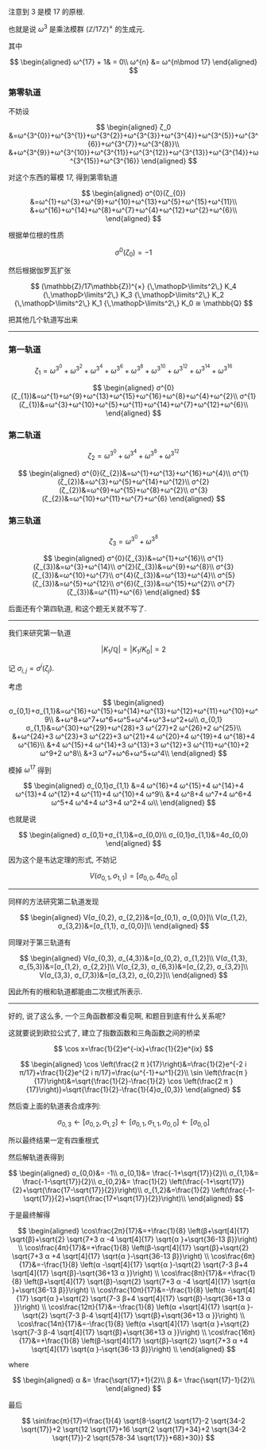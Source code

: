 注意到 $3$ 是模 $17$ 的原根.

也就是说 $ω^3$ 是乘法模群 $(\mathbb{Z}/17\mathbb{Z})^{×}$ 的生成元.

其中

$$
\begin{aligned}
ω^{17} + 1& = 0\\
ω^{n} &= ω^{n\bmod 17}
\end{aligned}
$$

### 第零轨道

不妨设

$$
\begin{aligned}
ζ_0
&=ω^{3^{0}}+ω^{3^{1}}+ω^{3^{2}}+ω^{3^{3}}+ω^{3^{4}}+ω^{3^{5}}+ω^{3^{6}}+ω^{3^{7}}+ω^{3^{8}}\\
&+ω^{3^{9}}+ω^{3^{10}}+ω^{3^{11}}+ω^{3^{12}}+ω^{3^{13}}+ω^{3^{14}}+ω^{3^{15}}+ω^{3^{16}}
\end{aligned}
$$

对这个东西的幂模 $17$, 得到第零轨道

$$
\begin{aligned}
σ^{0}(ζ_{0})
&=ω^{1}+ω^{3}+ω^{9}+ω^{10}+ω^{13}+ω^{5}+ω^{15}+ω^{11}\\
&+ω^{16}+ω^{14}+ω^{8}+ω^{7}+ω^{4}+ω^{12}+ω^{2}+ω^{6}\\
\end{aligned}
$$

根据单位根的性质

$$σ^{0}(ζ_{0})=-1$$

然后根据伽罗瓦扩张 

$$
(\mathbb{Z}/17\mathbb{Z})^{×}
{\,\mathop▷\limits^2\,} K_4
{\,\mathop▷\limits^2\,} K_3
{\,\mathop▷\limits^2\,} K_2
{\,\mathop▷\limits^2\,} K_1
{\,\mathop▷\limits^2\,} K_0
≅ \mathbb{Q}
$$

把其他几个轨道写出来

---

### 第一轨道

$$
ζ_1=ω^{3^{0}}+ω^{3^{2}}+ω^{3^{4}}+ω^{3^{6}}+ω^{3^{8}}+ω^{3^{10}}+ω^{3^{12}}+ω^{3^{14}}+ω^{3^{16}}
$$

$$
\begin{aligned}
σ^{0}(ζ_{1})&=ω^{1}+ω^{9}+ω^{13}+ω^{15}+ω^{16}+ω^{8}+ω^{4}+ω^{2}\\
σ^{1}(ζ_{1})&=ω^{3}+ω^{10}+ω^{5}+ω^{11}+ω^{14}+ω^{7}+ω^{12}+ω^{6}\\
\end{aligned}
$$

### 第二轨道

$$
ζ_{2}=ω^{3^{0}}+ω^{3^{4}}+ω^{3^{8}}+ω^{3^{12}}
$$

$$
\begin{aligned}
σ^{0}(ζ_{2})&=ω^{1}+ω^{13}+ω^{16}+ω^{4}\\
σ^{1}(ζ_{2})&=ω^{3}+ω^{5}+ω^{14}+ω^{12}\\
σ^{2}(ζ_{2})&=ω^{9}+ω^{15}+ω^{8}+ω^{2}\\
σ^{3}(ζ_{2})&=ω^{10}+ω^{11}+ω^{7}+ω^{6}
\end{aligned}
$$

### 第三轨道

$$
ζ_{3}=ω^{3^{0}}+ω^{3^{8}}
$$

$$
\begin{aligned}
σ^{0}(ζ_{3})&=ω^{1}+ω^{16}\\
σ^{1}(ζ_{3})&=ω^{3}+ω^{14}\\
σ^{2}(ζ_{3})&=ω^{9}+ω^{8}\\
σ^{3}(ζ_{3})&=ω^{10}+ω^{7}\\
σ^{4}(ζ_{3})&=ω^{13}+ω^{4}\\
σ^{5}(ζ_{3})&=ω^{5}+ω^{12}\\
σ^{6}(ζ_{3})&=ω^{15}+ω^{2}\\
σ^{7}(ζ_{3})&=ω^{11}+ω^{6}
\end{aligned}
$$

后面还有个第四轨道, 和这个题无关就不写了.

---

我们来研究第一轨道

$$
|K_1/\mathbb{Q}| = |K_1/K_0|=2
$$

记 $σ_{i,j} = σ^{i}(ζ_{j})$.

考虑

$$
\begin{aligned}
σ_{0,1}+σ_{1,1}&=ω^{16}+ω^{15}+ω^{14}+ω^{13}+ω^{12}+ω^{11}+ω^{10}+ω^9\\
&+ω^8+ω^7+ω^6+ω^5+ω^4+ω^3+ω^2+ω\\
σ_{0,1}σ_{1,1}&=ω^{30}+ω^{29}+ω^{28}+3 ω^{27}+2 ω^{26}+2 ω^{25}\\
&+ω^{24}+3 ω^{23}+3 ω^{22}+3 ω^{21}+4 ω^{20}+4 ω^{19}+4 ω^{18}+4 ω^{16}\\
&+4 ω^{15}+4 ω^{14}+3 ω^{13}+3 ω^{12}+3 ω^{11}+ω^{10}+2 ω^9+2 ω^8\\
&+3 ω^7+ω^6+ω^5+ω^4\\
\end{aligned}
$$

模掉 $ω^{17}$ 得到

$$
\begin{aligned}
σ_{0,1}σ_{1,1}
&=4 ω^{16}+4 ω^{15}+4 ω^{14}+4 ω^{13}+4 ω^{12}+4 ω^{11}+4 ω^{10}+4 ω^9\\
&+4 ω^8+4 ω^7+4 ω^6+4 ω^5+4 ω^4+4 ω^3+4 ω^2+4 ω\\
\end{aligned}
$$

也就是说 

$$
\begin{aligned}
σ_{0,1}+σ_{1,1}&=σ_{0,0}\\
σ_{0,1}σ_{1,1}&=4σ_{0,0}
\end{aligned}
$$

因为这个是韦达定理的形式, 不妨记 

$$
V(σ_{0,1}, σ_{1,1}) = [σ_{0,0} , 4 σ_{0,0}]
$$

---

同样的方法研究第二轨道发现

$$
\begin{aligned}
V(σ_{0,2}, σ_{2,2})&=[σ_{0,1}, σ_{0,0}]\\
V(σ_{1,2}, σ_{3,2})&=[σ_{1,1}, σ_{0,0}]\\
\end{aligned}
$$

同理对于第三轨道有

$$
\begin{aligned}
V(σ_{0,3}, σ_{4,3})&=[σ_{0,2}, σ_{1,2}]\\
V(σ_{1,3}, σ_{5,3})&=[σ_{1,2}, σ_{2,2}]\\
V(σ_{2,3}, σ_{6,3})&=[σ_{2,2}, σ_{3,2}]\\
V(σ_{3,3}, σ_{7,3})&=[σ_{3,2}, σ_{0,2}]\\
\end{aligned}
$$

因此所有的根和轨道都能由二次根式所表示.


---

好的, 说了这么多, 一个三角函数都没看见啊, 和题目到底有什么关系呢?


这就要说到欧拉公式了, 建立了指数函数和三角函数之间的桥梁

$$
\cos x=\frac{1}{2}e^{-ix}+\frac{1}{2}e^{ix}
$$

$$
\begin{aligned}
\cos \left(\frac{2 π }{17}\right)&=\frac{1}{2}e^{-2 i π/17}+\frac{1}{2}e^{2 i π/17}=\frac{ω^{-1}+ω^1}{2}\\
\sin \left(\frac{π }{17}\right)&=\sqrt{\frac{1}{2}-\frac{1}{2} \cos \left(\frac{2 π }{17}\right)}=\sqrt{\frac{1}{2}-\frac{1}{4}σ_{0,3}}
\end{aligned}
$$

然后查上面的轨道表合成序列:

$$
σ_{0,3} 
←[σ_{0,2}, σ_{1,2}]
←[σ_{0,1}, σ_{1,1}, σ_{0,0}]
←[σ_{0,0}]
$$

所以最终结果一定有四重根式

然后解轨道表得到

$$
\begin{aligned}
σ_{0,0}&= -1\\
σ_{0,1}&= \frac{-1+\sqrt{17}}{2}\\
σ_{1,1}&= \frac{-1-\sqrt{17}}{2}\\
σ_{0,2}&= \frac{1}{2} \left(\frac{-1+\sqrt{17}}{2}+\sqrt{\frac{17-\sqrt{17}}{2}}\right)\\
σ_{1,2}&=\frac{1}{2} \left(\frac{-1-\sqrt{17}}{2}+\sqrt{\frac{17+\sqrt{17}}{2}}\right)\\
\end{aligned}
$$

于是最终解得

$$
\begin{aligned}
\cos\frac{2π}{17}&=+\frac{1}{8} \left(β+\sqrt[4]{17} \sqrt{β}+\sqrt{2} \sqrt{7+3 α -4 \sqrt[4]{17} \sqrt{α }+\sqrt{36-13 β}}\right) \\
\cos\frac{4π}{17}&=+\frac{1}{8} \left(β-\sqrt[4]{17} \sqrt{β}+\sqrt{2} \sqrt{7+3 α +4 \sqrt[4]{17} \sqrt{α }-\sqrt{36-13 β}}\right) \\
\cos\frac{6π}{17}&=-\frac{1}{8} \left(α -\sqrt[4]{17} \sqrt{α }-\sqrt{2} \sqrt{7-3 β+4 \sqrt[4]{17} \sqrt{β}-\sqrt{36+13 α }}\right) \\
\cos\frac{8π}{17}&=+\frac{1}{8} \left(β+\sqrt[4]{17} \sqrt{β}-\sqrt{2} \sqrt{7+3 α -4 \sqrt[4]{17} \sqrt{α }+\sqrt{36-13 β}}\right) \\
\cos\frac{10π}{17}&=-\frac{1}{8} \left(α -\sqrt[4]{17} \sqrt{α }+\sqrt{2} \sqrt{7-3 β+4 \sqrt[4]{17} \sqrt{β}-\sqrt{36+13 α }}\right) \\
\cos\frac{12π}{17}&=-\frac{1}{8} \left(α +\sqrt[4]{17} \sqrt{α }-\sqrt{2} \sqrt{7-3 β-4 \sqrt[4]{17} \sqrt{β}+\sqrt{36+13 α }}\right) \\
\cos\frac{14π}{17}&=-\frac{1}{8} \left(α +\sqrt[4]{17} \sqrt{α }+\sqrt{2} \sqrt{7-3 β-4 \sqrt[4]{17} \sqrt{β}+\sqrt{36+13 α }}\right) \\
\cos\frac{16π}{17}&=+\frac{1}{8} \left(β-\sqrt[4]{17} \sqrt{β}-\sqrt{2} \sqrt{7+3 α +4 \sqrt[4]{17} \sqrt{α }-\sqrt{36-13 β}}\right) \\
\end{aligned}
$$

where

$$
\begin{aligned}
α &= \frac{\sqrt{17}+1}{2}\\
β &= \frac{\sqrt{17}-1}{2}\\
\end{aligned}
$$

最后 

$$
\sin\frac{π}{17}=\frac{1}{4} \sqrt{8-\sqrt{2 \sqrt{17}-2 \sqrt{34-2 \sqrt{17}}+2 \sqrt{12 \sqrt{17}+16 \sqrt{2 \sqrt{17}+34}+2 \sqrt{34-2 \sqrt{17}}-2 \sqrt{578-34 \sqrt{17}}+68}+30}}
$$